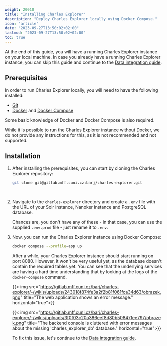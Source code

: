 ```yaml
---
weight: 20010
title: "Installing Charles Explorer"
description: "Deploy Charles Explorer locally using Docker Compose."
icon: "article"
date: "2023-09-27T13:50:02+02:00"
lastmod: "2023-09-27T13:50:02+02:00"
toc: true
---
```


At the end of this guide, you will have a running Charles Explorer instance on your local machine. In case you already have a running Charles Explorer instance, you can skip this guide and continue to the [Data integration guide](data-integration).

## Prerequisites

In order to run Charles Explorer locally, you will need to have the following installed:
- [Git](https://git-scm.com/)
- [Docker](https://www.docker.com/) and [Docker Compose](https://docs.docker.com/compose/)

Some basic knowledge of Docker and Docker Compose is also required.

While it is possible to run the Charles Explorer instance without Docker, we do not provide any instructions for this, as it is not recommended and not supported.

## Installation

<ol>
<li>
After installing the prerequisites, you can start by cloning the Charles Explorer repository:
<br>

```bash
git clone git@gitlab.mff.cuni.cz:barj/charles-explorer.git
```

<br>

</li>
<li>

Navigate to the `charles-explorer` directory and create a `.env` file with the URL of your Solr instance, Nanoker instance and PostgreSQL database.

Chances are, you don't have any of these - in that case, you can use the supplied `.env.prod` file - just rename it to `.env`.

</li>
<li>

Now, you can run the Charles Explorer instance using Docker Compose:

```bash
docker compose --profile=app up
```

After a while, your Charles Explorer instance should start running on port 8080. However, it won't be very useful yet, as the database doesn't contain the required tables yet. You can see that the underlying services are having a hard time understanding that by looking at the logs of the `docker-compose` command.

{{< img src="https://gitlab.mff.cuni.cz/barj/charles-explorer/-/wikis/uploads/243018f874fe3a2f2b81f061fca34d63/obrazek.png" title="The web application shows an error message." horizontal="true">}}

{{< img src="https://gitlab.mff.cuni.cz/barj/charles-explorer/-/wikis/uploads/3f0f03c20a386eef8d80b50847fee797/obrazek.png" title="The backend console is cluttered with error messages about the missing 'charles_explorer_db' database." horizontal="true">}}


To fix this issue, let's continue to the [Data integration guide](./data_integration.md).
